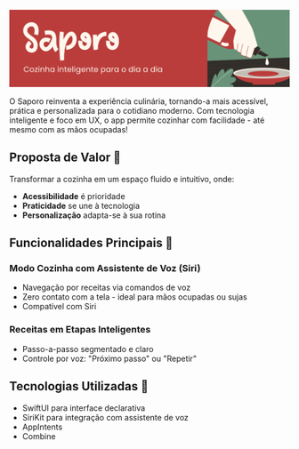 ![Capa](https://github.com/maarcq/Saporo/blob/develop/Saporo/Assets.xcassets/imagemReadme.imageset/imagemReadme.png)

O Saporo reinventa a experiência culinária, tornando-a mais acessível, prática e personalizada para o cotidiano moderno. Com tecnologia inteligente e foco em UX, o app permite cozinhar com facilidade - até mesmo com as mãos ocupadas!

## Proposta de Valor  🍳
Transformar a cozinha em um espaço fluido e intuitivo, onde:
- **Acessibilidade** é prioridade  
- **Praticidade** se une à tecnologia  
- **Personalização** adapta-se à sua rotina  

## Funcionalidades Principais  📲

### Modo Cozinha com Assistente de Voz (Siri)
- Navegação por receitas via comandos de voz  
- Zero contato com a tela - ideal para mãos ocupadas ou sujas  
- Compatível com Siri  

### Receitas em Etapas Inteligentes
- Passo-a-passo segmentado e claro  
- Controle por voz: "Próximo passo" ou "Repetir"  
  
## Tecnologias Utilizadas  🍎
- SwiftUI para interface declarativa  
- SiriKit para integração com assistente de voz
- AppIntents
- Combine

